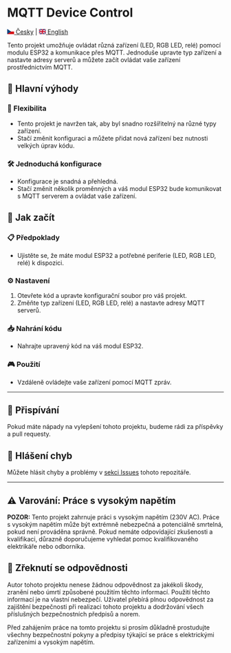 # MQTT Device Control

[<img src="https://raw.githubusercontent.com/lipis/flag-icons/main/flags/4x3/cz.svg" width="16"> Česky](./README.md) | [<img src="https://raw.githubusercontent.com/lipis/flag-icons/main/flags/4x3/gb.svg" width="16"> English](./README.en.md)

Tento projekt umožňuje ovládat různá zařízení (LED, RGB LED, relé) pomocí modulu ESP32 a komunikace přes MQTT. Jednoduše upravte typ zařízení a nastavte adresy serverů a můžete začít ovládat vaše zařízení prostřednictvím MQTT.

## 🌟 Hlavní výhody

### 🔧 Flexibilita
- Tento projekt je navržen tak, aby byl snadno rozšířitelný na různé typy zařízení. 
- Stačí změnit konfiguraci a můžete přidat nová zařízení bez nutnosti velkých úprav kódu.

### 🛠️ Jednoduchá konfigurace
- Konfigurace je snadná a přehledná. 
- Stačí změnit několik proměnných a váš modul ESP32 bude komunikovat s MQTT serverem a ovládat vaše zařízení.

## 🚀 Jak začít

### 📋 Předpoklady
- Ujistěte se, že máte modul ESP32 a potřebné periferie (LED, RGB LED, relé) k dispozici.

### ⚙️ Nastavení
1. Otevřete kód a upravte konfigurační soubor pro váš projekt. 
2. Změňte typ zařízení (LED, RGB LED, relé) a nastavte adresy MQTT serverů.

### 📥 Nahrání kódu
- Nahrajte upravený kód na váš modul ESP32.

### 🎮 Použití
- Vzdáleně ovládejte vaše zařízení pomocí MQTT zpráv.

---

## 🤝 Přispívání

Pokud máte nápady na vylepšení tohoto projektu, budeme rádi za příspěvky a pull requesty.

## 🐛 Hlášení chyb

Můžete hlásit chyby a problémy v [sekci Issues](https://github.com/Vladous/ESP32-Mqtt/issues) tohoto repozitáře.

---

## ⚠️ Varování: Práce s vysokým napětím

**POZOR:** Tento projekt zahrnuje práci s vysokým napětím (230V AC). Práce s vysokým napětím může být extrémně nebezpečná a potenciálně smrtelná, pokud není prováděna správně. Pokud nemáte odpovídající zkušenosti a kvalifikaci, důrazně doporučujeme vyhledat pomoc kvalifikovaného elektrikáře nebo odborníka.

## 🛑 Zřeknutí se odpovědnosti

Autor tohoto projektu nenese žádnou odpovědnost za jakékoli škody, zranění nebo úmrtí způsobené použitím těchto informací. Použití těchto informací je na vlastní nebezpečí. Uživatel přebírá plnou odpovědnost za zajištění bezpečnosti při realizaci tohoto projektu a dodržování všech příslušných bezpečnostních předpisů a norem.

Před zahájením práce na tomto projektu si prosím důkladně prostudujte všechny bezpečnostní pokyny a předpisy týkající se práce s elektrickými zařízeními a vysokým napětím.

